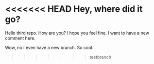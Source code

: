 <<<<<<< HEAD
Hey, where did it go?
=======
Hello third repo. How are you?
I hope you feel fine.
I want to have a new comment here.

Wow, no I even have a new branch. So cool.
>>>>>>> testbranch
